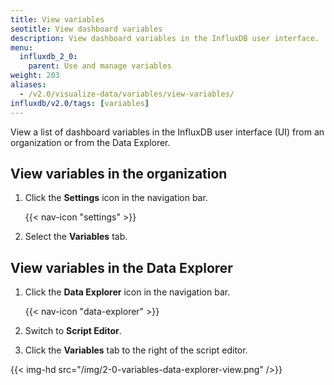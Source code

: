 ```yaml
---
title: View variables
seotitle: View dashboard variables
description: View dashboard variables in the InfluxDB user interface.
menu:
  influxdb_2_0:
    parent: Use and manage variables
weight: 203
aliases:
  - /v2.0/visualize-data/variables/view-variables/
influxdb/v2.0/tags: [variables]
---
```


View a list of dashboard variables in the InfluxDB user interface (UI) from an organization or from the Data Explorer.

## View variables in the organization

1. Click the **Settings** icon in the navigation bar.

    {{< nav-icon "settings" >}}

3. Select the **Variables** tab.

## View variables in the Data Explorer

1. Click the **Data Explorer** icon in the navigation bar.

    {{< nav-icon "data-explorer" >}}

2. Switch to **Script Editor**.
3. Click the **Variables** tab to the right of the script editor.

  {{< img-hd src="/img/2-0-variables-data-explorer-view.png" />}}
